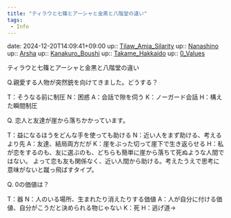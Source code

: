 ```yaml
---
title: "ティラウと七篠とアーシャと金黒と八階堂の違い"
tags:
 - Info
---
```


date: 2024-12-20T14:09:41+09:00
up:: [Tilaw_Amia_Silarity](../Bar/Novel/Nacaria/Tilaw_Amia_Silarity.md)
up:: [Nanashino](../Bar/Novel/Nacaria/Nanashino.md)
up:: [Arsha](../Bar/Novel/Nacaria/Arsha.md)
up:: [Kanakuro_Boushi](../Bar/Novel/Nacaria/Kanakuro_Boushi.md)
up:: [Takame_Hakkaido](../Bar/Novel/Nacaria/Takame_Hakkaido.md)
up:: [0_Values](../Bar/Novel/Nacaria/0_Values.md)

ティラウと七篠とアーシャと金黒と八階堂の違い

Q.親愛する人物が突然銃を向けてきました。どうする？

T：そうなる前に制圧
N：困惑
A：会話で隙を伺う
K：ノーガード会話
H：構えた瞬間制圧

Q. 恋人と友達が崖から落ちかかっています。

T：益になるほうをどんな手を使っても助ける
N：近い人をまず助ける、考えるより先
A：友達、結局両方だが
K：崖をぶった切って崖下で生き返らせる
H：私が恋をするのも、友に選ぶのも、どちらも簡単に崖から落ちて死ぬような人間ではない。
よって恋も友も関係なく、近い人間から助ける。考えたうえで思考に意味がないと蹴っ飛ばすタイプ。　

Q. 0の価値は？

T：器
N：人のいる場所、生まれたり消えたりする価値
A：人が自分に付ける価値、自分がこうだと決められる物じゃない
K：死
H：逃げ道→